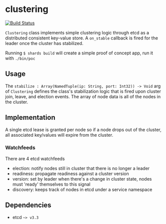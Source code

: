 # clustering

[![Build Status](https://travis-ci.com/place-labs/clustering.svg?branch=master)](https://travis-ci.com/place-labs/clustering)

`Clustering` class implements simple clustering logic through etcd as a distributed consistent key-value store.
A `on_stable` callback is fired for the leader once the cluster has stabilized.

Running `$ shards build` will create a simple proof of concept app, run it with `./bin/poc`

## Usage

The `stabilize : Array(NamedTuple(ip: String, port: Int32)) -> Void` arg of `Clustering` defines the class's stabilization logic that is fired upon cluster join, leave, and election events.
The array of node data is all of the nodes in the cluster.

## Implementation

A single etcd lease is granted per node so if a node drops out of the cluster,
all associated key/values will expire from the cluster.

### Watchfeeds

There are 4 etcd watchfeeds

- election: notify nodes still in cluster that there is no longer a leader
- readiness: propagate readiness against a cluster version
- version: set by leader when there's a change in cluster state, nodes must 'ready' themselves to this signal
- discovery: keeps track of nodes in etcd under a service namespace

## Dependencies

- etcd `~> v3.3`
